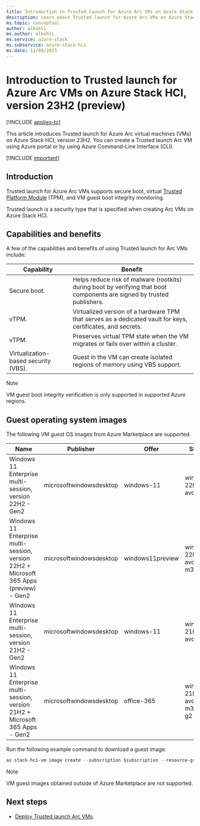 ```yaml
---
title: Introduction to Trusted launch for Azure Arc VMs on Azure Stack HCI, version 23H2 (preview)
description: Learn about Trusted launch for Azure Arc VMs on Azure Stack HCI, version 23H2 (preview).
ms.topic: conceptual
author: alkohli
ms.author: alkohli
ms.service: azure-stack
ms.subservice: azure-stack-hci
ms.date: 11/09/2023
---
```


# Introduction to Trusted launch for Azure Arc VMs on Azure Stack HCI, version 23H2 (preview)

[!INCLUDE [applies-to](../../includes/hci-applies-to-23h2.md)]

This article introduces Trusted launch for Azure Arc virtual machines (VMs) on Azure Stack HCI, version 23H2. You can create a Trusted launch Arc VM using Azure portal or by using Azure Command-Line Interface (CLI).

[!INCLUDE [important](../../includes/hci-preview.md)]

## Introduction

Trusted launch for Azure Arc VMs supports secure boot, virtual [Trusted Platform Module](windows/security/hardware-security/tpm/trusted-platform-module-overview) (TPM), and VM guest boot integrity monitoring.

Trusted launch is a security type that is specified when creating Arc VMs on Azure Stack HCI.

## Capabilities and benefits

A few of the capabilities and benefits of using Trusted launch for Arc VMs include:

| Capability | Benefit |
| -- | -- |
| Secure boot. | Helps reduce risk of malware (rootkits) during boot by verifying that boot components are signed by trusted publishers. |
| vTPM. | Virtualized version of a hardware TPM that serves as a dedicated vault for keys, certificates, and secrets.  |
| vTPM. | Preserves virtual TPM state when the VM migrates or fails over within a cluster. |
| Virtualization-based security (VBS). | Guest in the VM can create isolated regions of memory using VBS support. |

> [!NOTE]
> VM guest boot integrity verification is only supported in supported Azure regions.

## Guest operating system images

The following VM guest OS images from Azure Marketplace are supported. 

| Name | Publisher | Offer | SKU | Version number |
| -- | -- | -- | -- | -- |
| Windows 11 Enterprise multi-session, version 22H2 - Gen2 | microsoftwindowsdesktop | windows-11  | win11-22h2-avd | 22621.2428.231001 |
| Windows 11 Enterprise multi-session, version 22H2 + Microsoft 365 Apps (preview) - Gen2 | microsoftwindowsdesktop | windows11preview | win11-22h2-avd-m365 | 22621.382.220810 |
| Windows 11 Enterprise multi-session, version 21H2 - Gen2 | microsoftwindowsdesktop  | windows-11  | win11-21h2-avd | 22000.2538.231001 |
| Windows 11 Enterprise multi-session, version 21H2 + Microsoft 365 Apps - Gen2 | microsoftwindowsdesktop | office-365 | win10-21h2-avd-m365-g2 | 19044.3570.231010 |

Run the following example command to download a guest image:

```PowerShell
az stack-hci-vm image create --subscription $subscription --resource-group $resource_group --custom-location $customLocationID --location $Location --name "WS2022DataCenter-AE" --os-type $osType --offer "windowsserver" --publisher "microsoftwindowsserver" --sku "2022-datacenter-azure-edition" --version "20348.1970.230905"
```

> [!NOTE]
> VM guest images obtained outside of Azure Marketplace are not supported.

## Next steps

- [Deploy Trusted launch Arc VMs](trusted-launch-vm-deploy.md).